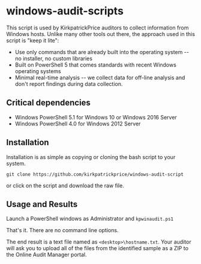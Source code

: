 # windows-audit-scripts

This script is used by KirkpatrickPrice auditors to collect information from Windows hosts.  Unlike many other tools out there, the approach used in this script is "keep it lite":
* Use only commands that are already built into the operating system -- no installer, no custom libraries
* Built on PowerShell 5 that comes standards with recent Windows operating systems
* Minimal real-time analysis -- we collect data for off-line analysis and don't report findings during data collection.

## Critical dependencies ##
* Windows PowerShell 5.1 for Windows 10 or Windows 2016 Server
* Windows PowerShell 4.0 for Windows 2012 Server

## Installation
Installation is as simple as copying or cloning the bash script to your system.

`git clone https://github.com/kirkpatrickprice/windows-audit-script`

or click on the script and download the raw file.

## Usage and Results
Launch a PowerShell windows as Administrator and
`kpwinaudit.ps1`

That's it.  There are no command line options.

The end result is a text file named as `<desktop>\hostname.txt`.  Your auditor will ask you to upload all of the files from the identified sample as a ZIP to the Online Audit Manager portal.